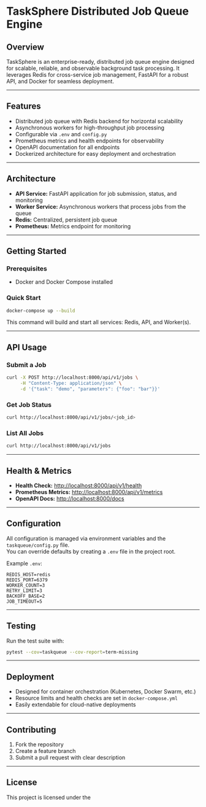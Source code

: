 # TaskSphere Distributed Job Queue Engine

## Overview

TaskSphere is an enterprise-ready, distributed job queue engine designed for scalable, reliable, and observable background task processing. It leverages Redis for cross-service job management, FastAPI for a robust API, and Docker for seamless deployment.

---

## Features

- Distributed job queue with Redis backend for horizontal scalability
- Asynchronous workers for high-throughput job processing
- Configurable via `.env` and `config.py`
- Prometheus metrics and health endpoints for observability
- OpenAPI documentation for all endpoints
- Dockerized architecture for easy deployment and orchestration

---

## Architecture

- **API Service:** FastAPI application for job submission, status, and monitoring
- **Worker Service:** Asynchronous workers that process jobs from the queue
- **Redis:** Centralized, persistent job queue
- **Prometheus:** Metrics endpoint for monitoring

---

## Getting Started

### Prerequisites

- Docker and Docker Compose installed

### Quick Start

```sh
docker-compose up --build
```

This command will build and start all services: Redis, API, and Worker(s).

---

## API Usage

### Submit a Job

```sh
curl -X POST http://localhost:8000/api/v1/jobs \
     -H "Content-Type: application/json" \
     -d '{"task": "demo", "parameters": {"foo": "bar"}}'
```

### Get Job Status

```sh
curl http://localhost:8000/api/v1/jobs/<job_id>
```

### List All Jobs

```sh
curl http://localhost:8000/api/v1/jobs
```

---

## Health & Metrics

- **Health Check:** [http://localhost:8000/api/v1/health](http://localhost:8000/api/v1/health)
- **Prometheus Metrics:** [http://localhost:8000/api/v1/metrics](http://localhost:8000/api/v1/metrics)
- **OpenAPI Docs:** [http://localhost:8000/docs](http://localhost:8000/docs)

---

## Configuration

All configuration is managed via environment variables and the `taskqueue/config.py` file.  
You can override defaults by creating a `.env` file in the project root.

Example `.env`:

```
REDIS_HOST=redis
REDIS_PORT=6379
WORKER_COUNT=3
RETRY_LIMIT=3
BACKOFF_BASE=2
JOB_TIMEOUT=5
```

---

## Testing

Run the test suite with:

```sh
pytest --cov=taskqueue --cov-report=term-missing
```

---

## Deployment

- Designed for container orchestration (Kubernetes, Docker Swarm, etc.)
- Resource limits and health checks are set in `docker-compose.yml`
- Easily extendable for cloud-native deployments

---

## Contributing

1. Fork the repository
2. Create a feature branch
3. Submit a pull request with clear description

---

## License

This project is licensed under the